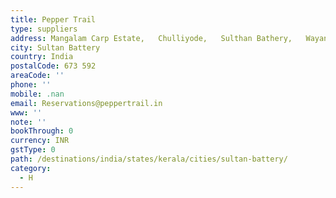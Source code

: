 ```yaml
---
title: Pepper Trail
type: suppliers
address: Mangalam Carp Estate,   Chulliyode,   Sulthan Bathery,   Wayanad
city: Sultan Battery
country: India
postalCode: 673 592
areaCode: ''
phone: ''
mobile: .nan
email: Reservations@peppertrail.in
www: ''
note: ''
bookThrough: 0
currency: INR
gstType: 0
path: /destinations/india/states/kerala/cities/sultan-battery/
category:
  - H
---
```


